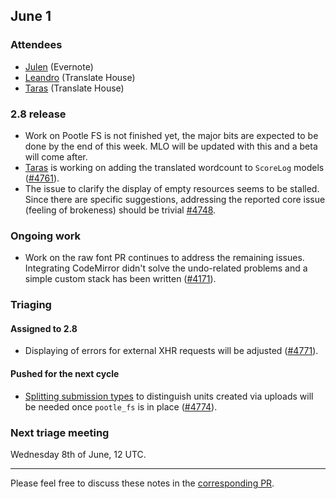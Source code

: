 ## June 1

### Attendees

* [Julen](https://github.com/julen) (Evernote)
* [Leandro](https://github.com/unho) (Translate House)
* [Taras](https://github.com/ta2-1) (Translate House)

### 2.8 release

* Work on Pootle FS is not finished yet, the major bits are expected to be done
  by the end of this week. MLO will be updated with this and a beta will come
  after.
* [Taras](https://github.com/ta2-1) is working on adding the translated
  wordcount to `ScoreLog` models
  ([#4761](https://github.com/translate/pootle/issues/4761)).
* The issue to clarify the display of empty resources seems to be stalled. Since
  there are specific suggestions, addressing the reported core issue (feeling of
  brokeness) should be trivial
  [#4748](https://github.com/translate/pootle/issues/4748).

### Ongoing work

* Work on the raw font PR continues to address the remaining issues. Integrating
  CodeMirror didn't solve the undo-related problems and a simple custom stack
  has been written ([#4171](https://github.com/translate/pootle/pull/4171)).

### Triaging

#### Assigned to 2.8

* Displaying of errors for external XHR requests will be adjusted
  ([#4771](https://github.com/translate/pootle/issues/4771)).

#### Pushed for the next cycle

* [Splitting submission
  types](https://github.com/translate/pootle/wiki/Splitting-SubmissionType-into-SubmissionSource-and-SubmissionAction)
  to distinguish units created via uploads will be needed once `pootle_fs` is in
  place ([#4774](https://github.com/translate/pootle/issues/4774)).

### Next triage meeting

Wednesday 8th of June, 12 UTC.

----

Please feel free to discuss these notes in the 
[corresponding PR](https://github.com/translate/core-notes/pull/2).
